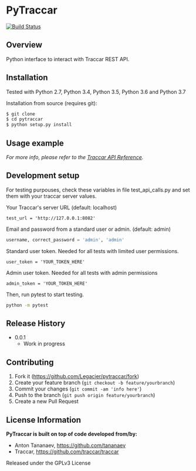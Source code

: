 # PyTraccar

[![Build Status][travis-image]][travis-url]



## Overview

Python interface to interact with Traccar REST API.

## Installation
Tested with Python 2.7, Python 3.4, Python 3.5, Python 3.6 and Python 3.7  

Installation from source (requires git):
```sh
$ git clone 
$ cd pytraccar
$ python setup.py install
```

## Usage example

_For more info, please refer to the [Traccar API Reference][traccar-api-reference]._

## Development setup
For testing purpouses, check these variables in file test_api_calls.py and set them with your traccar server values.  

Your Traccar's server URL (default: localhost)
```
test_url = 'http://127.0.0.1:8082'
```
  
Email and password from a standard user or admin. (default: admin)

```python
username, correct_password = 'admin', 'admin'
```
  
Standard user token. Needed for all tests with limited user permissions.
```
user_token = 'YOUR_TOKEN_HERE'
```
  
Admin user token. Needed for all tests with admin permissions
```
admin_token = 'YOUR_TOKEN_HERE'
```
  
Then, run pytest to start testing.
```sh
python -m pytest
```

## Release History

* 0.0.1
    * Work in progress

## Contributing

1. Fork it (<https://github.com/Legacier/pytraccar/fork>)
2. Create your feature branch (`git checkout -b feature/yourbranch`)
3. Commit your changes (`git commit -am 'info here'`)
4. Push to the branch (`git push origin feature/yourbranch`)
5. Create a new Pull Request

<!-- Markdown link & img dfn's -->
[travis-image]: https://travis-ci.com/Legacier/pytraccar.svg?branch=master
[travis-url]: https://travis-ci.org/dbader/node-datadog-metrics
[wiki]: https://github.com/yourname/yourproject/wiki
[traccar-api-reference]: https://www.traccar.org/api-reference/

## License Information

**PyTraccar is built on top of code developed from/by:**
  * Anton Tananaev, https://github.com/tananaev
  * Traccar, https://github.com/traccar/traccar

Released under the GPLv3 License